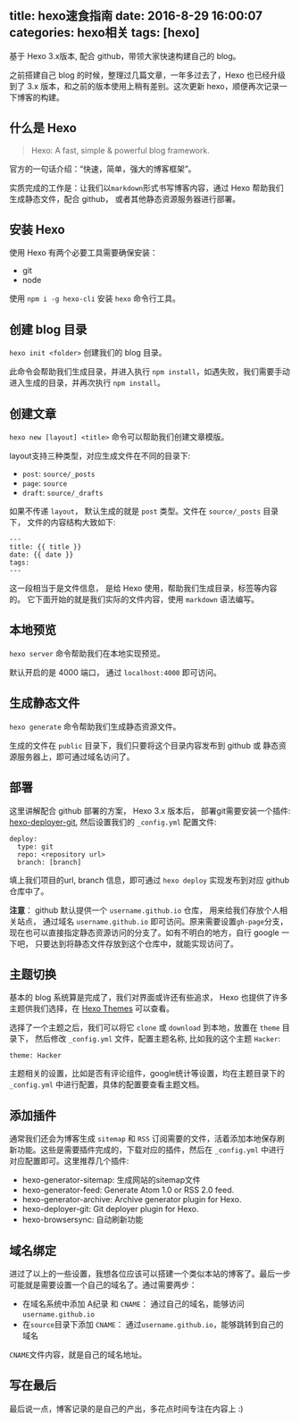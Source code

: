 title: hexo速食指南
date: 2016-8-29 16:00:07
categories: hexo相关
tags: [hexo]
---

基于 Hexo 3.x版本, 配合 github，带领大家快速构建自己的 blog。<!--more-->

之前搭建自己 blog 的时候，整理过几篇文章，一年多过去了，Hexo 也已经升级到了 3.x 版本，和之前的版本使用上稍有差别。这次更新 hexo，顺便再次记录一下博客的构建。

## 什么是 Hexo
> Hexo: A fast, simple & powerful blog framework.

官方的一句话介绍：“快速，简单，强大的博客框架”。

实质完成的工作是：让我们以`markdown`形式书写博客内容，通过 Hexo 帮助我们生成静态文件，配合 github， 或者其他静态资源服务器进行部署。

## 安装 Hexo
使用 Hexo 有两个必要工具需要确保安装：

- git
- node

使用 `npm i -g hexo-cli` 安装 `hexo` 命令行工具。

## 创建 blog 目录
`hexo init <folder>` 创建我们的 blog 目录。

此命令会帮助我们生成目录，并进入执行 `npm install`，如遇失败，我们需要手动进入生成的目录，并再次执行 `npm install`。

## 创建文章
`hexo new [layout] <title>` 命令可以帮助我们创建文章模版。

layout支持三种类型，对应生成文件在不同的目录下:

- `post`: `source/_posts`
- `page`: `source`
- `draft`: `source/_drafts`

如果不传递 `layout`， 默认生成的就是 `post` 类型。文件在 `source/_posts` 目录下， 文件的内容结构大致如下:

```
---
title: {{ title }}
date: {{ date }}
tags:
---
```

这一段相当于是文件信息， 是给 Hexo 使用，帮助我们生成目录，标签等内容的。 它下面开始的就是我们实际的文件内容，使用 `markdown` 语法编写。

## 本地预览
`hexo server` 命令帮助我们在本地实现预览。

默认开启的是 4000 端口， 通过 `localhost:4000` 即可访问。

## 生成静态文件
`hexo generate` 命令帮助我们生成静态资源文件。

生成的文件在 `public` 目录下，我们只要将这个目录内容发布到 github 或 静态资源服务器上，即可通过域名访问了。

## 部署
这里讲解配合 github 部署的方案， Hexo 3.x 版本后， 部署git需要安装一个插件: [hexo-deployer-git](https://github.com/hexojs/hexo-deployer-git), 然后设置我们的 `_config.yml` 配置文件:

```
deploy:
  type: git
  repo: <repository url>
  branch: [branch]
```

填上我们项目的url, branch 信息，即可通过 `hexo deploy` 实现发布到对应 github 仓库中了。

**注意**： github 默认提供一个 `username.github.io` 仓库， 用来给我们存放个人相关站点， 通过域名 `username.github.io` 即可访问。原来需要设置`gh-page`分支，现在也可以直接指定静态资源访问的分支了。如有不明白的地方，自行 google 一下吧， 只要达到将静态文件存放到这个仓库中，就能实现访问了。

## 主题切换
基本的 blog 系统算是完成了，我们对界面或许还有些追求， Hexo 也提供了许多主题供我们选择，在 [Hexo Themes](https://hexo.io/themes/) 可以查看。

选择了一个主题之后，我们可以将它 `clone` 或 `download` 到本地，放置在 `theme` 目录下， 然后修改 `_config.yml` 文件，配置主题名称, 比如我的这个主题 `Hacker`: 

```
theme: Hacker
```

主题相关的设置，比如是否有评论组件，google统计等设置，均在主题目录下的 `_config.yml` 中进行配置，具体的配置要查看主题文档。


## 添加插件
通常我们还会为博客生成 `sitemap` 和 `RSS` 订阅需要的文件，活着添加本地保存刷新功能。这些是需要插件完成的，下载对应的插件，然后在 `_config.yml` 中进行对应配置即可。这里推荐几个插件:

- hexo-generator-sitemap: 生成网站的sitemap文件
- hexo-generator-feed: Generate Atom 1.0 or RSS 2.0 feed.
- hexo-generator-archive: Archive generator plugin for Hexo.
- hexo-deployer-git: Git deployer plugin for Hexo.
- hexo-browsersync: 自动刷新功能

## 域名绑定
进过了以上的一些设置，我想各位应该可以搭建一个类似本站的博客了。最后一步可能就是需要设置一个自己的域名了。通过需要两步：

- 在域名系统中添加 A纪录 和 `CNAME`： 通过自己的域名，能够访问 `username.github.io`
- 在`source`目录下添加 `CNAME`： 通过`username.github.io`，能够跳转到自己的域名

`CNAME`文件内容，就是自己的域名地址。

## 写在最后
最后说一点，博客记录的是自己的产出，多花点时间专注在内容上 :)





